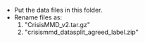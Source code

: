 * Put the data files in this folder.
* Rename files as: 
    1. "CrisisMMD_v2.tar.gz"
    2. "crisismmd_datasplit_agreed_label.zip"
